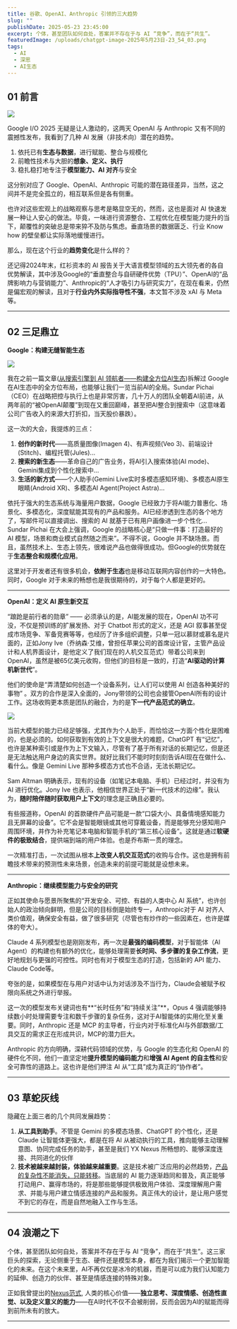 ```yaml
---
title: 谷歌、OpenAI、Anthropic 引领的三大趋势
slug: ""
publishDate: 2025-05-23 23:45:00
excerpt: 个体，甚至团队如何自处，答案并不存在于与 AI “竞争”，而在于“共生”。
featuredImage: /uploads/chatgpt-image-2025年5月23日-23_54_03.png
tags:
  - AI
  - 深思
  - AI生态
---
```

## 01 前言

![](/uploads/微信图片_20250523215251.jpg)

Google I/O 2025 无疑是让人激动的，这两天 OpenAI 与 Anthropic 又有不同的震撼性发布，我看到了几种 AI 发展（非技术向）潜在的趋势。

1. 依托已有**生态与数据**，进行赋能、整合与规模化
2. 前瞻性技术与大胆的**想象、定义、执行**
3. 稳扎稳打地专注于**模型能力、AI 对齐**与安全

这分别对应了 Google、OpenAI、Anthropic 可能的潜在路径差异，当然，这之间并不是完全孤立的，相互联系但是各有侧重。

也许对这些宏观上的战略观察与思考是略显空无的，然而，这也是面对 AI 快速发展一种让人安心的做法。毕竟，一味进行资源整合、工程优化在模型能力提升的当下，颠覆性的突破总是带来猝不及防与焦虑。垂直场景的数据匮乏、行业 Know how 的壁垒都让实际落地缓慢进行。

那么，现在这个行业的**趋势变化**是什么样的？

还记得2024年末，红衫资本的 AI 报告关于大语言模型领域的五大领先者的各自优势解读，其中涉及Google的“垂直整合与自研硬件优势（TPU）”、OpenAI的“品牌影响力与营销能力”、Anthropic的“人才吸引力与研究实力”，在现在看来，仍然是偏宏观的解读，且对于**行业内外实际指导性不强**，本文暂不涉及 xAI 与 Meta 等。

- - -

## 02 三足鼎立

**Google：构建无缝智能生态**

![](/uploads/微信图片_20250523213011.jpg)

我在之前一篇文章([从搜索引擎到 AI 领航者——构建全方位AI生态](/posts/20250412063100-ai-ai))拆解过 Google 在AI生态中的全方位布局，也能够让我们一览当前AI的全局。Sundar Pichai（CEO）在战略把控与执行上也是非常厉害，几十万人的团队全朝着AI前进，从两年前的“被OpenAI颠覆”到现在又重回巅峰，甚至把AI整合到搜索中（这意味着公司广告收入的来源大打折扣，当天股价暴跌）。

这一次的大会，我提炼的三点：

1. **创作的新时代**——高质量图像(Imagen 4)、有声视频(Veo 3)、前端设计(Stitch)、编程托管(Jules)...
2. **搜索的新生态**——革命自己的广告业务，将AI引入搜索体验(AI mode)、Gemini集成到个性化搜索中...
3. **生活的新方式**——个人助手(Gemini Live实时多模态感知环境)、多模态AI原生眼睛(Android XR)、多模态AI Agent(Project Astra)...

依托于强大的生态系统与海量用户数据，Google 已经致力于将AI能力普惠化、场景化、多模态化，深度赋能其现有的产品和服务。AI已经渗透到生态的各个地方了，写邮件可以直接调出、搜索的 AI 就基于已有用户画像进一步个性化...
Sundar Pichai 在大会上强调，Google 的战略核心是“只做一件事：打造最好的 AI 模型，场景和商业模式自然随之而来”。不得不说，Google 并不缺场景。而且，虽然技术上、生态上领先，很难说产品也做得很成功。但Google的优势就在于**生态整合和规模化应用**。

这里对于开发者还有很多机会，**依附于生态**也是移动互联网内容创作的一大特色。同时，Google 对于未来的畅想也是我很期待的，对于每个人都是更好的。

- - -

**OpenAI：定义 AI 原生新交互**

“踉跄是前行者的勋章” —— 必须承认的是，AI能发展的现在，OpenAI 功不可没，不仅是预训练的扩展发扬、对于 Chatbot 形式的定义，还是 AGI 叙事甚至促成市场竞争、军备竞赛等等，也经历了许多组织调整，只单一冠以慕财或慕名是片面的，正如Jony Ive（乔纳森·艾维，曾担任苹果公司的首席设计官，主管产品设计和人机界面设计，是他定义了我们现在的人机交互范式）带着公司来到OpenAI，虽然是被65亿美元收购，但他们的目标是一致的，打造“**AI驱动的计算机新世代**”。

他们的使命是“弄清楚如何创造一个设备系列，让人们可以使用 AI 创造各种美好的事物” 。双方的合作是深入全面的，Jony带领的公司也会接管OpenAI所有的设计工作。这场收购更本质是团队的融合，为的是**下一代产品范式的确立**。

![](/uploads/portrait.jpg)

当前大模型的能力已经足够强，尤其作为个人助手，而恰恰这一方面个性化是困难的，也是必须的。如何获取到有效的上下文是很大的难题，ChatGPT 有“记忆”，也许是某种索引或是作为上下文输入，尽管有了基于所有对话的长期记忆，但是还是无法触达用户身边的真实世界。就好比我们不能时时刻刻告诉AI现在在做什么、看什么。像是 Gemini Live 那种多模态方式也不合适，无法长期记忆。

Sam Altman 明确表示，现有的设备（如笔记本电脑、手机）已经过时，并没有为 AI 进行优化。Jony Ive 也表示，他相信世界正处于“新一代技术的边缘”。我认为，**随时陪伴随时获取用户上下文**的理念是正确且必要的。

有些报道称，OpenAI 的首款硬件产品可能是一款“口袋大小、具备情境感知能力且无屏幕的设备”。它不会是智能眼镜或其他可穿戴设备，而是能够充分感知用户周围环境，并作为补充笔记本电脑和智能手机的“第三核心设备”。这就是通过**软硬件的极致结合**，提供端到端的用户体验。也是乔布斯一贯的理念。

一次精准打击，一次试图从根本**上改变人机交互范式**的收购与合作。这也是拥有前瞻技术带来的预测性未来场景，创造未来的前提可能就是设想未来。

- - -

**Anthropic：继续模型能力与安全的研究**

正如其使命与愿景所聚焦的“开发安全、可控、有益的人类中心 AI 系统”，也许创始人的政治倾向鲜明，但是公司的目标倒是始终专一，Anthropic对于 AI 对齐人类价值观，确保安全有益，做了很多研究（尽管也有炒作的一些因素在，也许是媒体的夸大）。

Claude 4 系列模型也是刚刚发布，再一次是**最强的编码模型**，对于智能体（AI Agent）的构建也有额外的优化，能够处理需要**长时间、多步骤的复杂工作流**，更好地规划与更强的可控性。同时也有对于模型生态的打造，包括新的 API 能力、Claude Code等。

夸张的是，如果模型在与用户对话中认为对话涉及不当行为，Claude会被赋予权限向系统之外进行举报。

这一次的模型发布关键词也有**“长时任务”和“持续关注”**，Opus 4 强调能够持续数小时处理需要专注和数千步骤的复杂任务，这对于AI智能体的实用化至关重要。同时，Anthropic 还是 MCP 的主导者，行业内对于标准化AI与外部数据/工具交互的需求正在形成共识，MCP的潜力巨大。

Anthropic 的方向明确，深耕代码领域的优势，与 Google 的生态化和 OpenAI 的硬件化不同，他们一直坚定地**提升模型的编码能力**和**增强 AI Agent 的自主性**和安全可靠性的道路上。这也许是他们押注 AI 从“工具”成为真正的“协作者”。

- - -

## 03 草蛇灰线

隐藏在上面三者的几个共同发展趋势：

1. **从工具到助手**。不管是 Gemini 的多模态场景、ChatGPT 的个性化，还是Claude 让智能体更强大，都是在将 AI 从被动执行的工具，推向能够主动理解意图、协同完成任务的助手，甚至是我们 YX Nexus 所畅想的、能够深度连接、共同进化的伙伴
2. **技术被越来越封装，体验越来越重要**。这是技术被广泛应用的必然趋势，[产品的复杂性不能消失，只能转移](/posts/20250518221700-ai)。当底层的 AI 能力逐渐趋同和普及，真正能够打动用户、赢得市场的，将是那些能够提供极致用户体验、深度理解用户需求、并能与用户建立情感连接的产品和服务。真正伟大的设计，是让用户感觉不到它的存在，而是自然地融入工作与生活。

- - -

## 04 浪潮之下

个体，甚至团队如何自处，答案并不存在于与 AI “竞争”，而在于“共生”。这三家巨头的探索，无论侧重于生态、硬件还是模型本身，都在为我们揭示一个更加智能化的未来。在这个未来里，AI不再仅仅是冰冷的机器，而是可以成为我们认知能力的延伸、创造力的伙伴、甚至是情感连接的特殊对象。

正如我曾提出的[Nexus范式](/posts/20250425222300-company-nexus), 人类的核心价值——**独立思考、深度情感、创造性直觉、以及定义意义的能力**——在AI时代不仅不会被削弱，反而会因为AI的赋能而得到前所未有的放大。

- - -
